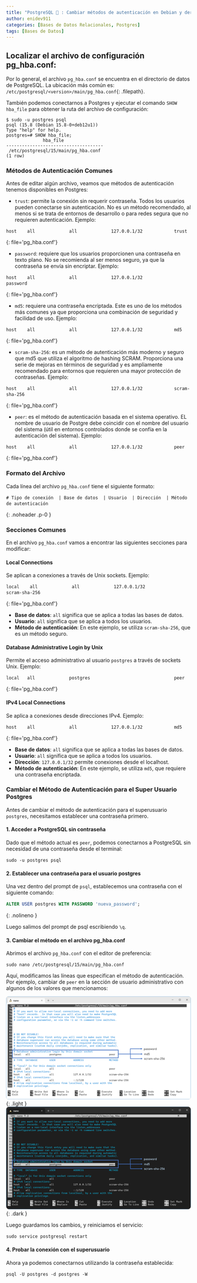 ```yaml
---
title: "PostgreSQL 🐘 : Cambiar métodos de autenticación en Debian y derivados"
author: enidev911
categories: [Bases de Datos Relacionales, Postgres]
tags: [Bases de Datos]
---
```



## Localizar el archivo de configuración pg_hba.conf:

Por lo general, el archivo `pg_hba.conf` se encuentra en el directorio de datos de PostgreSQL. La ubicación más común es: `/etc/postgresql/<version>/main/pg_hba.conf`{: .filepath}.

También podemos conectarnos a Postgres y ejecutar el comando `SHOW hba_file` para obtener la ruta del archivo de configuración:


<div class="language-plaintext highlighter-rouge">
<div class="code-header">
  <span data-label-text="Terminal"><i class="fas fa-code fa-fw small"></i></span>
  <span class="m-4"></span>
</div>
<div class="highlight p-3">
<code><pre>
<span class="hl">$ sudo -u postgres psql</span>
psql (15.8 (Debian 15.8-0+deb12u1))
Type "help" for help.
<span class="hl">postgres=# SHOW hba_file;</span>
              hba_file
-------------------------------------
 /etc/postgresql/15/main/pg_hba.conf
(1 row)
</pre></code>
</div>
</div>

### Métodos de Autenticación Comunes

Antes de editar algún archivo, veamos que métodos de autenticación tenemos disponibles en Postgres:


- `trust`: permite la conexión sin requerir contraseña. Todos los usuarios pueden conectarse sin autenticación. No es un método recomendado, al menos si se trata de entornos de desarrollo o para redes segura que no requieren autenticación. Ejemplo:

```
host    all             all             127.0.0.1/32            trust
```
{: file='pg_hba.conf'}

- `password`: requiere que los usuarios proporcionen una contraseña en texto plano. No se recomienda al ser menos seguro, ya que la contraseña se envía sin encriptar. Ejemplo:

```
host    all             all             127.0.0.1/32            password
```
{: file='pg_hba.conf'}

- `md5`: requiere una contraseña encriptada. Este es uno de los métodos más comunes ya que proporciona una combinación de seguridad y facilidad de uso. Ejemplo:

```
host    all             all             127.0.0.1/32            md5
```
{: file='pg_hba.conf'}

- `scram-sha-256`: es un método de autenticación más moderno y seguro que md5 que utiliza el algoritmo de hashing SCRAM. Proporciona una serie de mejoras en términos de seguridad y es ampliamente recomendado para entornos que requieren una mayor protección de contraseñas. Ejemplo:

```
host    all             all             127.0.0.1/32            scram-sha-256
```
{: file='pg_hba.conf'}

- `peer`: es el método de autenticación basada en el sistema operativo. EL nombre de usuario de Postgre debe coincidir con el nombre del usuario del sistema (útil en entornos controlados donde se confía en la autenticación del sistema). Ejemplo:

```
host    all             all             127.0.0.1/32            peer
```
{: file='pg_hba.conf'}

### Formato del Archivo

Cada línea del archivo `pg_hba.conf` tiene el siguiente formato:

```
# Tipo de conexión  | Base de datos  | Usuario  | Dirección  | Método de autenticación
```
{: .noheader .p-0 }

### Secciones Comunes

En el archivo `pg_hba.conf` vamos a encontrar las siguientes secciones para modificar:

#### Local Connections

Se aplican a conexiones a través de Unix sockets. Ejemplo:

```
local    all             all             127.0.0.1/32            scram-sha-256
```
{: file='pg_hba.conf'}

- **Base de datos**: `all` significa que se aplica a todas las bases de datos.
- **Usuario**: `all` significa que se aplica a todos los usuarios.
- **Método de autenticación**: En este ejemplo, se utiliza `scram-sha-256`, que es un método seguro.


#### Database Administrative Login by Unix

Permite el acceso administrativo al usuario `postgres` a través de sockets Unix. Ejemplo:

```
local   all             postgres                                peer
```
{: file='pg_hba.conf'}

#### IPv4 Local Connections

Se aplica a conexiones desde direcciones IPv4. Ejemplo:

```
host    all             all             127.0.0.1/32            md5
```
{: file='pg_hba.conf'}

- **Base de datos**: `all` significa que se aplica a todas las bases de datos.
- **Usuario**: `all` significa que se aplica a todos los usuarios.
- **Dirección**: `127.0.0.1/32` permite conexiones desde el localhost.
- **Método de autenticación**: En este ejemplo, se utiliza `md5`, que requiere una contraseña encriptada.

### Cambiar el Método de Autenticación para el Super Usuario Postgres

Antes de cambiar el método de autenticación para el superusuario `postgres`, necesitamos establecer una contraseña primero.

#### 1. Acceder a PostgreSQL sin contraseña

Dado que el método actual es `peer`, podemos conectarnos a PostgreSQL sin necesidad de una contraseña desde el terminal:

```terminal
sudo -u postgres psql
```

#### 2. Establecer una contraseña para el usuario postgres

Una vez dentro del prompt de `psql`, establecemos una contraseña con el siguiente comando:

```sql
ALTER USER postgres WITH PASSWORD 'nueva_password';
```
{: .nolineno }

Luego salimos del prompt de psql escribiendo `\q`.

#### 3. Cambiar el método en el archivo pg_hba.conf

Abrimos el archivo `pg_hba.conf` con el editor de preferencia:

```terminal
sudo nano /etc/postgresql/15/main/pg_hba.conf
```
Aquí, modificamos las líneas que especifican el método de autenticación. Por ejemplo, cambiar de `peer` en la sección de usuario administrativo con algunos de los valores que mencionamos:

![ejemplo de pg_hba.conf](/assets/img/postgres/pg_hba-method-sample-light.png){: .light }
![ejemplo de pg_hba.conf](/assets/img/postgres/pg_hba-method-sample-dark.png){: .dark }

Luego guardamos los cambios, y reiniciamos el servicio:

```terminal
sudo service postgresql restart
```

#### 4. Probar la conexión con el superusuario

Ahora ya podemos conectarnos utilizando la contraseña establecida:

```terminal
psql -U postgres -d postgres -W
```


